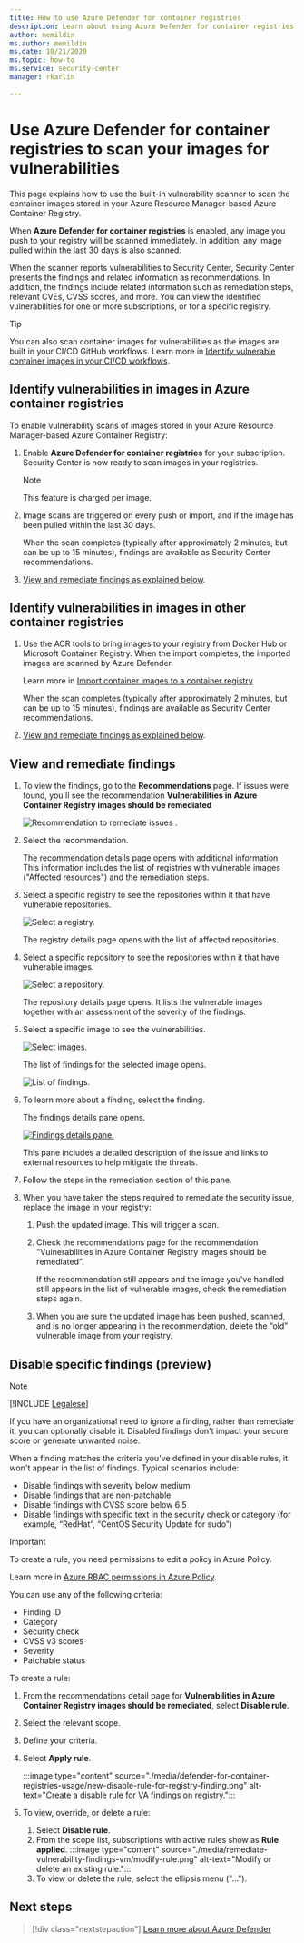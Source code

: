 ```yaml
---
title: How to use Azure Defender for container registries
description: Learn about using Azure Defender for container registries to scan Linux images in your Linux-hosted registries
author: memildin
ms.author: memildin
ms.date: 10/21/2020
ms.topic: how-to
ms.service: security-center
manager: rkarlin

---
```


# Use Azure Defender for container registries to scan your images for vulnerabilities

This page explains how to use the built-in vulnerability scanner to scan the container images stored in your Azure Resource Manager-based Azure Container Registry.

When **Azure Defender for container registries** is enabled, any image you push to your registry will be scanned immediately. In addition, any image pulled within the last 30 days is also scanned. 

When the scanner reports vulnerabilities to Security Center, Security Center presents the findings and related information as recommendations. In addition, the findings include related information such as remediation steps, relevant CVEs, CVSS scores, and more. You can view the identified vulnerabilities for one or more subscriptions, or for a specific registry.

> [!TIP]
> You can also scan container images for vulnerabilities as the images are built in your CI/CD GitHub workflows. Learn more in [Identify vulnerable container images in your CI/CD workflows](defender-for-container-registries-cicd.md).


## Identify vulnerabilities in images in Azure container registries 

To enable vulnerability scans of images stored in your Azure Resource Manager-based Azure Container Registry:

1. Enable **Azure Defender for container registries** for your subscription. Security Center is now ready to scan images in your registries.

    >[!NOTE]
    > This feature is charged per image.

1. Image scans are triggered on every push or import, and if the image has been pulled within the last 30 days. 

    When the scan completes (typically after approximately 2 minutes, but can be up to 15 minutes), findings are available as Security Center recommendations.

1. [View and remediate findings as explained below](#view-and-remediate-findings).

## Identify vulnerabilities in images in other container registries 

1. Use the ACR tools to bring images to your registry from Docker Hub or Microsoft Container Registry.	When the import completes, the imported images are scanned by Azure Defender. 

    Learn more in [Import container images to a container registry](../container-registry/container-registry-import-images.md)

    When the scan completes (typically after approximately 2 minutes, but can be up to 15 minutes), findings are available as Security Center recommendations.

1. [View and remediate findings as explained below](#view-and-remediate-findings).


## View and remediate findings

1. To view the findings, go to the **Recommendations** page. If issues were found, you'll see the recommendation **Vulnerabilities in Azure Container Registry images should be remediated**

    ![Recommendation to remediate issues .](media/monitor-container-security/acr-finding.png)

1. Select the recommendation. 

    The recommendation details page opens with additional information. This information includes the list of registries with vulnerable images ("Affected resources") and the remediation steps. 

1. Select a specific registry to see the repositories within it that have vulnerable repositories.

    ![Select a registry.](media/monitor-container-security/acr-finding-select-registry.png)

    The registry details page opens with the list of affected repositories.

1. Select a specific repository to see the repositories within it that have vulnerable images.

    ![Select a repository.](media/monitor-container-security/acr-finding-select-repository.png)

    The repository details page opens. It lists the vulnerable images together with an assessment of the severity of the findings.

1. Select a specific image to see the vulnerabilities.

    ![Select images.](media/monitor-container-security/acr-finding-select-image.png)

    The list of findings for the selected image opens.

    ![List of findings.](media/monitor-container-security/acr-findings.png)

1. To learn more about a finding, select the finding. 

    The findings details pane opens.

    [![Findings details pane.](media/monitor-container-security/acr-finding-details-pane.png)](media/monitor-container-security/acr-finding-details-pane.png#lightbox)

    This pane includes a detailed description of the issue and links to external resources to help mitigate the threats.

1. Follow the steps in the remediation section of this pane.

1. When you have taken the steps required to remediate the security issue, replace the image in your registry:

    1. Push the updated image. This will trigger a scan. 
    
    1. Check the recommendations page for the recommendation "Vulnerabilities in Azure Container Registry images should be remediated". 
    
        If the recommendation still appears and the image you've handled still appears in the list of vulnerable images, check the remediation steps again.

    1. When you are sure the updated image has been pushed, scanned, and is no longer appearing in the recommendation, delete the “old” vulnerable image from your registry.


## Disable specific findings (preview)

> [!NOTE]
> [!INCLUDE [Legalese](../../includes/security-center-preview-legal-text.md)]

If you have an organizational need to ignore a finding, rather than remediate it, you can optionally disable it. Disabled findings don't impact your secure score or generate unwanted noise.

When a finding matches the criteria you've defined in your disable rules, it won't appear in the list of findings. Typical scenarios include:

- Disable findings with severity below medium
- Disable findings that are non-patchable
- Disable findings with CVSS score below 6.5
- Disable findings with specific text in the security check or category (for example, “RedHat”, “CentOS Security Update for sudo”)

> [!IMPORTANT]
> To create a rule, you need permissions to edit a policy in Azure Policy.
>
> Learn more in [Azure RBAC permissions in Azure Policy](../governance/policy/overview.md#azure-rbac-permissions-in-azure-policy).

You can use any of the following criteria: 

- Finding ID 
- Category
- Security check 
- CVSS v3 scores
- Severity 
- Patchable status 

To create a rule:

1. From the recommendations detail page for **Vulnerabilities in Azure Container Registry images should be remediated**, select **Disable rule**.
1. Select the relevant scope.
1. Define your criteria.
1. Select **Apply rule**.

    :::image type="content" source="./media/defender-for-container-registries-usage/new-disable-rule-for-registry-finding.png" alt-text="Create a disable rule for VA findings on registry.":::

1. To view, override, or delete a rule: 
    1. Select **Disable rule**.
    1. From the scope list, subscriptions with active rules show as **Rule applied**.
        :::image type="content" source="./media/remediate-vulnerability-findings-vm/modify-rule.png" alt-text="Modify or delete an existing rule.":::
    1. To view or delete the rule, select the ellipsis menu ("...").


## Next steps

> [!div class="nextstepaction"]
> [Learn more about Azure Defender](azure-defender.md)